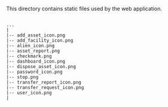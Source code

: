 This directory contains static files used by the web application.

```

...
|
|-- add_asset_icon.png
|-- add_facility_icon.png
|-- alien_icon.png
|-- asset_report.png
|-- checkmark.png
|-- dashboard_icon.png
|-- dispose_asset_icon.png
|-- password_icon.png
|-- stop.png
|-- transfer_report_icon.png
|-- transfer_request_icon.png
|-- user_icon.png
|

```
